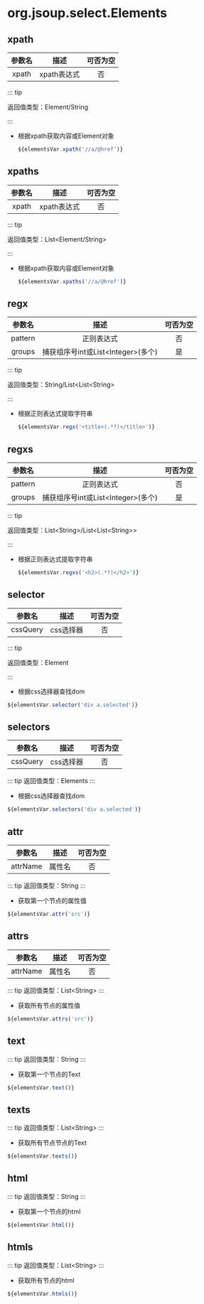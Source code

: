 # org.jsoup.select.Elements

## xpath

| 参数名 |       描述       | 可否为空 |
| :----: | :--------------: | :------: |
|  xpath |  xpath表达式  | 否 |

::: tip 

返回值类型：Element/String

:::

- 根据xpath获取内容或Element对象

  ```javascript
  ${elementsVar.xpath('//a/@href')}
  ```

## xpaths

| 参数名 |       描述       | 可否为空 |
| :----: | :--------------: | :------: |
|  xpath |  xpath表达式  | 否 |

::: tip 

返回值类型：List<Element/String>

:::

- 根据xpath获取内容或Element对象

  ```javascript
  ${elementsVar.xpaths('//a/@href')}
  ```

## regx

| 参数名 |       描述       | 可否为空 |
| :----: | :--------------: | :------: |
| pattern |  正则表达式  | 否 |
|  groups  |     捕获组序号int或List\<Integer>(多个)      |    是    |

::: tip 

返回值类型：String/List\<List\<String>

:::


- 根据正则表达式提取字符串

  ```javascript
  ${elementsVar.regx('<title>(.*?)</title>')}
  ```
 
## regxs

| 参数名 |       描述       | 可否为空 |
| :----: | :--------------: | :------: |
| pattern |  正则表达式  | 否 |
|  groups  |     捕获组序号int或List\<Integer>(多个)      |    是    |

::: tip 

返回值类型：List\<String>/List\<List\<String>>

:::


- 根据正则表达式提取字符串

  ```javascript
  ${elementsVar.regxs('<h2>(.*?)</h2>')}
  ```

## selector

| 参数名 |       描述       | 可否为空 |
| :----: | :--------------: | :------: |
| cssQuery |  css选择器  | 否 |
::: tip 

返回值类型：Element

:::


- 根据css选择器查找dom

```javascript
${elementsVar.selector('div a.selected')}
```
## selectors

| 参数名 |       描述       | 可否为空 |
| :----: | :--------------: | :------: |
| cssQuery |  css选择器  | 否 |
::: tip 
返回值类型：Elements
:::


- 根据css选择器查找dom

```javascript
${elementsVar.selectors('div a.selected')}
```
  
## attr

| 参数名 |       描述       | 可否为空 |
| :----: | :--------------: | :------: |
| attrName |  属性名  | 否 |
::: tip 
返回值类型：String
:::


- 获取第一个节点的属性值

```javascript
${elementsVar.attr('src')}
```

## attrs

| 参数名 |       描述       | 可否为空 |
| :----: | :--------------: | :------: |
| attrName |  属性名  | 否 |
::: tip 
返回值类型：List\<String>
:::


- 获取所有节点的属性值

```javascript
${elementsVar.attrs('src')}
```
  
## text

::: tip 
返回值类型：String
:::

- 获取第一个节点的Text

```javascript
${elementsVar.text()}
```

## texts

::: tip 
返回值类型：List\<String>
:::

- 获取所有节点节点的Text

```javascript
${elementsVar.texts()}
```

## html
::: tip 
返回值类型：String
:::


- 获取第一个节点的html
```javascript
${elementsVar.html()}
```

## htmls
::: tip 
返回值类型：List\<String>
:::


- 获取所有节点的html
```javascript
${elementsVar.htmls()}
```
